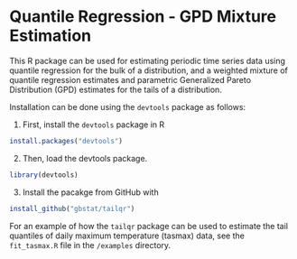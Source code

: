 # Quantile Regression - GPD Mixture Estimation

This R package can be used for estimating periodic time series data using quantile regression for the bulk of a distribution, and a weighted mixture of quantile regression estimates and parametric Generalized Pareto Distribution (GPD) estimates for the tails of a distribution. 

Installation can be done using the `devtools` package as follows:

1. First, install the `devtools` package in R
```R
install.packages("devtools")
```

2. Then, load the devtools package.
```R
library(devtools)
```

3. Install the pacakge from GitHub with
```R
install_github("gbstat/tailqr")
```

For an example of how the `tailqr` package can be used to estimate the tail quantiles of daily maximum temperature (tasmax) data, see the `fit_tasmax.R` file in the `/examples` directory.
